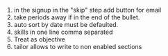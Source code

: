 1. in the signup in the "skip" step add button for email
2. take periods away if in the end of the bullet.
3. auto sort by date must be defaulted.
4. skills in one line comma separated
5. Treat as objective
6. tailor allows to write to non enabled sections
